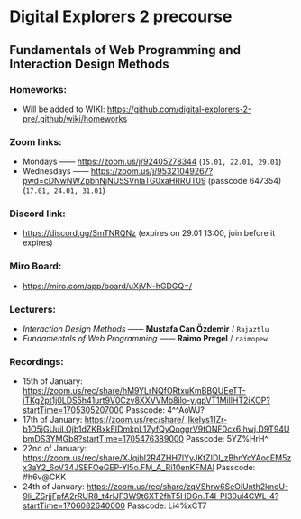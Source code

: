 # Digital Explorers 2 precourse
## Fundamentals of Web Programming and Interaction Design Methods 

### Homeworks:
* Will be added to WIKI: https://github.com/digital-explorers-2-pre/.github/wiki/homeworks

### Zoom links:
* Mondays —— https://zoom.us/j/92405278344 (`15.01, 22.01, 29.01`)
* Wednesdays —— https://zoom.us/j/95321049267?pwd=cDNwNWZpbnNjNU5SVnlaTG0xaHRRUT09 (passcode 647354) (`17.01, 24.01, 31.01`)

### Discord link:
* https://discord.gg/SmTNRQNz (expires on 29.01 13:00, join before it expires)

### Miro Board:
* https://miro.com/app/board/uXjVN-hGDGQ=/

### Lecturers:
* *Interaction Design Methods* —— **Mustafa Can Özdemir** / `Rajaztlu`
* *Fundamentals of Web Programming* —— **Raimo Pregel** / `raimopew`

### Recordings:
*  15th of January: https://zoom.us/rec/share/hM9YLrNQfORtxuKmBBQUEeTT-iTKg2pt1j0LDS5h41urt9V0Czv8XXVVMb8ilo-y.gpVT1MillHT2iKOP?startTime=1705305207000
Passcode: 4^^AoWJ?
* 17th of January: https://zoom.us/rec/share/_IkeIys11Zr-b1O5jGUuiLOjb1dZKBxkEIDmkpL1ZyfQyQoggrV9tONF0cx6Ihwj.D9T94UbmDS3YMGb8?startTime=1705476389000
Passcode: 5YZ%HrH^
* 22nd of January: https://zoom.us/rec/share/XJqjbl2R4ZHH7lYyJKtZIDI_zBhnYcYAocEM5zx3aY2_6oV34JSEFOeGEP-Yl5o.FM_A_Ri10enKFMAl 
Passcode: #h6v@CKK
* 24th of January: https://zoom.us/rec/share/zqVShrw6SeOiUnth2knoU-9li_ZSrjjFpfA2rRUR8_t4rlJF3W9t6XT2fhT5HDGn.T4I-PI30ul4CWL-4?startTime=1706082640000
Passcode: Li4%xCT7
